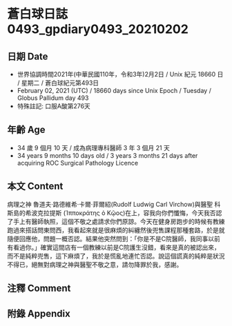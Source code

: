 [_metadata_:encoding]: - "utf-8"
[_metadata_:language]: - "zh-Hant-TW"
[_metadata_:fileformat]: - "markdown"
[_metadata_:MIME_type]: - "text/plain"
[_metadata_:markdown_version]: - "commonmark version 0.29"
[_metadata_:markdown_spec]: - "https://spec.commonmark.org/0.29/"

# 蒼白球日誌0493_gpdiary0493_20210202 #

## 日期 Date ##

* 世界協調時間2021年(中華民國110年，令和3年)2月2日 / Unix 紀元 18660 日 / 星期二 / 蒼白球紀元第493日
* February 02, 2021 (UTC) / 18660 days since Unix Epoch / Tuesday / Globus Pallidum day 493
* 特殊註記: 口服A酸第276天

## 年齡 Age ##

* 34 歲 9 個月 10 天 / 成為病理專科醫師 3 年 3 個月 21 天
* 34 years 9 months 10 days old / 3 years 3 months 21 days after acquiring ROC Surgical Pathology Licence

## 本文 Content ##

病理之神 魯道夫·路德維希·卡爾·菲爾紹(Rudolf Ludwig Carl Virchow)與醫聖 科斯島的希波克拉提斯 (Ἱπποκράτης ὁ Κῷος)在上，容我向你們懺悔，今天我否認了手上有醫師執照，這個不敬之處請求你們原諒。今天在健身房跑步的時候有教練跑過來搭話問東問西，我看起來就是很麻煩的糾纏然後兜售課程那種套路，於是就隨便回應他，問題一概否認。結果他突然問到：「你是不是C院醫師，我同事以前有看過你。」確實這間店有一個教練以前是C院護生沒錯，看來是真的被認出來，而不是純粹兜售，這下麻煩了，我於是慌亂地連忙否認。說這個謊真的純粹是狀況不得已，絕無對病理之神與醫聖不敬之意，請勿降罪於我，感謝。

## 注釋 Comment ##

## 附錄 Appendix ##

